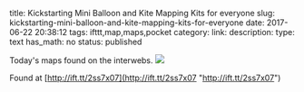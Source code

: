 title: Kickstarting Mini Balloon and Kite Mapping Kits for everyone
slug: kickstarting-mini-balloon-and-kite-mapping-kits-for-everyone
date: 2017-06-22 20:38:12
tags: ifttt,map,maps,pocket
category: 
link: 
description: 
type: text
has_math: no
status: published

Today's maps found on the interwebs. ![](http://ift.tt/2rXsdJL)  
  

  
  

Found at [http://ift.tt/2ss7x07](http://ift.tt/2ss7x07 "http://ift.tt/2ss7x07")



